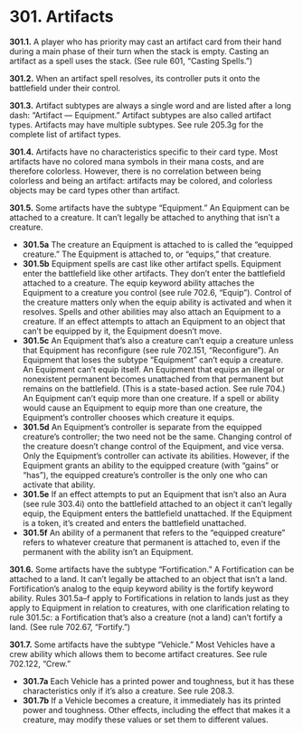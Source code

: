 # **301.** Artifacts

**301.1.** A player who has priority may cast an artifact card from their hand during a main phase of their turn when the stack is empty. Casting an artifact as a spell uses the stack. (See rule 601, “Casting Spells.”)

**301.2.** When an artifact spell resolves, its controller puts it onto the battlefield under their control.

**301.3.** Artifact subtypes are always a single word and are listed after a long dash: “Artifact — Equipment.” Artifact subtypes are also called artifact types. Artifacts may have multiple subtypes. See rule 205.3g for the complete list of artifact types.

**301.4.** Artifacts have no characteristics specific to their card type. Most artifacts have no colored mana symbols in their mana costs, and are therefore colorless. However, there is no correlation between being colorless and being an artifact: artifacts may be colored, and colorless objects may be card types other than artifact.

**301.5.** Some artifacts have the subtype “Equipment.” An Equipment can be attached to a creature. It can’t legally be attached to anything that isn’t a creature.
+ **301.5a** The creature an Equipment is attached to is called the “equipped creature.” The Equipment is attached to, or “equips,” that creature.
+ **301.5b** Equipment spells are cast like other artifact spells. Equipment enter the battlefield like other artifacts. They don’t enter the battlefield attached to a creature. The equip keyword ability attaches the Equipment to a creature you control (see rule 702.6, “Equip”). Control of the creature matters only when the equip ability is activated and when it resolves. Spells and other abilities may also attach an Equipment to a creature. If an effect attempts to attach an Equipment to an object that can’t be equipped by it, the Equipment doesn’t move.
+ **301.5c** An Equipment that’s also a creature can’t equip a creature unless that Equipment has reconfigure (see rule 702.151, “Reconfigure”). An Equipment that loses the subtype “Equipment” can’t equip a creature. An Equipment can’t equip itself. An Equipment that equips an illegal or nonexistent permanent becomes unattached from that permanent but remains on the battlefield. (This is a state-based action. See rule 704.) An Equipment can’t equip more than one creature. If a spell or ability would cause an Equipment to equip more than one creature, the Equipment’s controller chooses which creature it equips.
+ **301.5d** An Equipment’s controller is separate from the equipped creature’s controller; the two need not be the same. Changing control of the creature doesn’t change control of the Equipment, and vice versa. Only the Equipment’s controller can activate its abilities. However, if the Equipment grants an ability to the equipped creature (with “gains” or “has”), the equipped creature’s controller is the only one who can activate that ability.
+ **301.5e** If an effect attempts to put an Equipment that isn’t also an Aura (see rule 303.4i) onto the battlefield attached to an object it can’t legally equip, the Equipment enters the battlefield unattached. If the Equipment is a token, it’s created and enters the battlefield unattached.
+ **301.5f** An ability of a permanent that refers to the “equipped creature” refers to whatever creature that permanent is attached to, even if the permanent with the ability isn’t an Equipment.

**301.6.** Some artifacts have the subtype “Fortification.” A Fortification can be attached to a land. It can’t legally be attached to an object that isn’t a land. Fortification’s analog to the equip keyword ability is the fortify keyword ability. Rules 301.5a–f apply to Fortifications in relation to lands just as they apply to Equipment in relation to creatures, with one clarification relating to rule 301.5c: a Fortification that’s also a creature (not a land) can’t fortify a land. (See rule 702.67, “Fortify.”)

**301.7.** Some artifacts have the subtype “Vehicle.” Most Vehicles have a crew ability which allows them to become artifact creatures. See rule 702.122, “Crew.”
+ **301.7a** Each Vehicle has a printed power and toughness, but it has these characteristics only if it’s also a creature. See rule 208.3.
+ **301.7b** If a Vehicle becomes a creature, it immediately has its printed power and toughness. Other effects, including the effect that makes it a creature, may modify these values or set them to different values.
